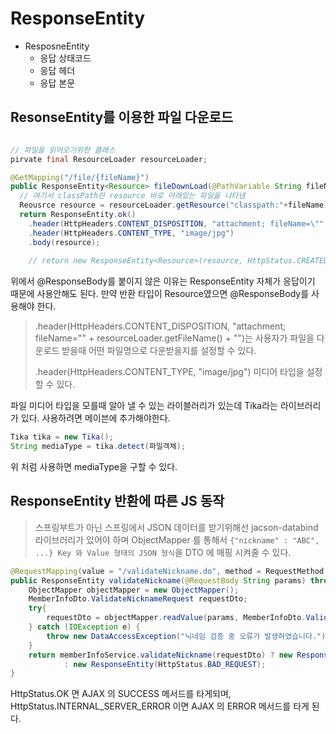 # ResponseEntity

- ResposneEntity
  - 응답 상태코드
  - 응답 헤더
  - 응답 본문
  
## ResonseEntity를 이용한 파일 다운로드

```java

// 파일을 읽어오기위한 클래스
pirvate final ResourceLoader resourceLoader;

@GetMapping("/file/{fileName}")
public ResponseEntity<Resource> fileDownLoad(@PathVariable String fileName) {
  // 여기서 classPath란 resource 바로 아래있는 파일을 나타냄
  Reousrce resource = resourceLoader.getResource("classpath:"+fileName); 
  return ResponseEntity.ok()
    .header(HttpHeaders.CONTENT_DISPOSITION, "attachment; fileName=\"" + resourceLoader.getFileName() + "\")
    .header(HttpHeaders.CONTENT_TYPE, "image/jpg")
    .body(resource);
    
    // return new ResponseEntity<Resource>(resource, HttpStatus.CREATED); 처럼 보낼 수도 있다.
```

위에서 @ResponseBody를 붙이지 않은 이유는 ResponseEntity 자체가 응답이기 때문에 사용안해도 된다. 만약 반환 타입이 Resource였으면 @ResponseBody를 사용해야 한다.

>  .header(HttpHeaders.CONTENT_DISPOSITION, "attachment; fileName=\"" + resourceLoader.getFileName() + "\")는 사용자가 파일을 다운로드 받을때
어떤 파일명으로 다운받을지를 설정할 수 있다.
>
> .header(HttpHeaders.CONTENT_TYPE, "image/jpg") 미디어 타입을 설정할 수 있다.

파일 미디어 타입을 모를때 알아 낼 수 있는 라이블러리가 있는데 Tika라는 라이브러리가 있다. 사용하려면 메이븐에 추가해야한다.

```java
Tika tika = new Tika();
String mediaType = tika.detect(파일객체);
```

위 처럼 사용하면 mediaType을 구할 수 있다.

## ResponseEntity 반환에 따른 JS 동작

> 스프링부트가 아닌 스프링에서 JSON 데이터를 받기위해선 jacson-databind 라이브러리가 있어야 하며 ObjectMapper 를 통해서  `{"nickname" : "ABC", ...} Key 와 Value 형태의 JSON 형식`을 DTO 에 매핑 시켜줄 수 있다.

```java
@RequestMapping(value = "/validateNickname.do", method = RequestMethod.POST, produces = "application/json; charset=utf8")
public ResponseEntity validateNickname(@RequestBody String params) throws SQLException {
    ObjectMapper objectMapper = new ObjectMapper();
    MemberInfoDto.ValidateNicknameRequest requestDto;
    try{
        requestDto = objectMapper.readValue(params, MemberInfoDto.ValidateNicknameRequest.class);
    } catch (IOException e) {
        throw new DataAccessException("닉네임 검증 중 오류가 발생하였습니다.");
    }
    return memberInfoService.validateNickname(requestDto) ? new ResponseEntity(HttpStatus.OK)
            : new ResponseEntity(HttpStatus.BAD_REQUEST);
}
```

HttpStatus.OK 면 AJAX 의 SUCCESS 메서드를 타게되며, HttpStatus.INTERNAL_SERVER_ERROR 이면 AJAX 의 ERROR 메서드를 타게 된다.
